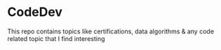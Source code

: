 # CodeDev
This repo contains topics like certifications, data algorithms &amp; any code related topic that I find interesting
